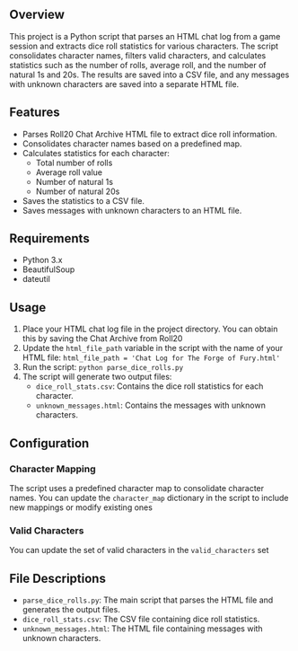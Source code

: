 ## Overview

This project is a Python script that parses an HTML chat log from a game session and extracts dice roll statistics for various characters. The script consolidates character names, filters valid characters, and calculates statistics such as the number of rolls, average roll, and the number of natural 1s and 20s. The results are saved into a CSV file, and any messages with unknown characters are saved into a separate HTML file.

## Features

-   Parses Roll20 Chat Archive HTML file to extract dice roll information.
-   Consolidates character names based on a predefined map.
-   Calculates statistics for each character:
    -   Total number of rolls
    -   Average roll value
    -   Number of natural 1s
    -   Number of natural 20s
-   Saves the statistics to a CSV file.
-   Saves messages with unknown characters to an HTML file.

## Requirements

-   Python 3.x
-   BeautifulSoup
-   dateutil

## Usage

1.  Place your HTML chat log file in the project directory. You can obtain this by saving the Chat Archive from Roll20
2.  Update the `html_file_path` variable in the script with the name of your HTML file:
    `html_file_path = 'Chat Log for The Forge of Fury.html'` 
3.  Run the script:
    `python parse_dice_rolls.py` 
4.  The script will generate two output files:
    -   `dice_roll_stats.csv`: Contains the dice roll statistics for each character.
    -   `unknown_messages.html`: Contains the messages with unknown characters.

## Configuration

### Character Mapping

The script uses a predefined character map to consolidate character names. You can update the `character_map` dictionary in the script to include new mappings or modify existing ones

### Valid Characters

You can update the set of valid characters in the `valid_characters` set

## File Descriptions

-   `parse_dice_rolls.py`: The main script that parses the HTML file and generates the output files.
-   `dice_roll_stats.csv`: The CSV file containing dice roll statistics.
-   `unknown_messages.html`: The HTML file containing messages with unknown characters.
